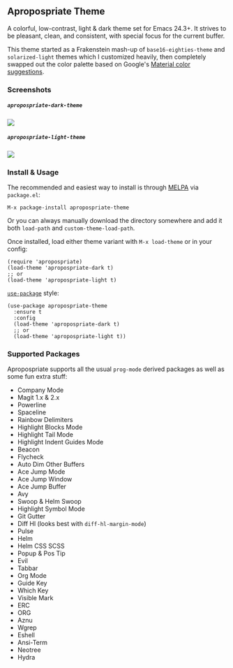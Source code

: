 ## Apropospriate Theme ##

A colorful, low-contrast, light & dark theme set for Emacs 24.3+. It strives to be pleasant, clean, and consistent, with special focus for the current buffer.

This theme started as a Frakenstein mash-up of `base16-eighties-theme` and `solarized-light` themes which I customized heavily, then completely swapped out the color palette based on Google's [Material color suggestions](http://www.google.com/design/spec/style/color.html#color-color-palette).

### Screenshots ###

##### `apropospriate-dark-theme` #####

![](https://raw.github.com/waymondo/apropospriate-theme/master/dark.png)

##### `apropospriate-light-theme` #####

![](https://raw.github.com/waymondo/apropospriate-theme/master/light.png)

### Install & Usage ###

The recommended and easiest way to install is through [MELPA](http://melpa.org) via `package.el`:

```
M-x package-install apropospriate-theme
```

Or you can always manually download the directory somewhere and add it both `load-path` and `custom-theme-load-path`.

Once installed, load either theme variant with `M-x load-theme` or in your config:

``` elisp
(require 'apropospriate)
(load-theme 'apropospriate-dark t)
;; or
(load-theme 'apropospriate-light t)
```

[`use-package`](https://github.com/jwiegley/use-package) style:

``` elisp
(use-package apropospriate-theme
  :ensure t
  :config 
  (load-theme 'apropospriate-dark t)
  ;; or
  (load-theme 'apropospriate-light t))
```

### Supported Packages ###

Apropospriate supports all the usual `prog-mode` derived packages as well as some fun extra stuff:

* Company Mode
* Magit 1.x & 2.x
* Powerline
* Spaceline
* Rainbow Delimiters
* Highlight Blocks Mode
* Highlight Tail Mode
* Highlight Indent Guides Mode
* Beacon
* Flycheck
* Auto Dim Other Buffers
* Ace Jump Mode
* Ace Jump Window
* Ace Jump Buffer
* Avy
* Swoop & Helm Swoop
* Highlight Symbol Mode
* Git Gutter
* Diff Hl (looks best with `diff-hl-margin-mode`)
* Pulse
* Helm
* Helm CSS SCSS
* Popup & Pos Tip
* Evil
* Tabbar
* Org Mode
* Guide Key
* Which Key
* Visible Mark
* ERC
* ORG
* Aznu
* Wgrep
* Eshell
* Ansi-Term
* Neotree
* Hydra
